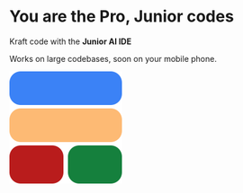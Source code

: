 # <span class="cover-color-blue">**You are the Pro,**</span> <span class="cover-color-orange">**Junior&nbsp;codes**</span>

Kraft code with the **Junior AI IDE**

Works on large codebases, soon on your mobile phone.

![](assets/logo.svg)
